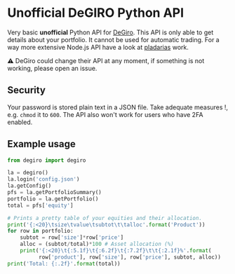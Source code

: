 # Unofficial DeGIRO Python API
Very basic **unofficial** Python API for [DeGiro](https://www.degiro.nl). This API is only able to get details about your portfolio. It cannot be used for automatic trading. For a way more extensive Node.js API have a look at [pladarias](https://github.com/pladaria/degiro) work.

:warning: DeGiro could change their API at any moment, if something is not working, please open an issue.

## Security
Your password is stored plain text in a JSON file. Take adequate measures !, e.g. `chmod` it to `600`. The API also won't work for users who have 2FA enabled.

## Example usage
```python
from degiro import degiro

la = degiro()
la.login('config.json')
la.getConfig()
pfs = la.getPortfolioSummary()
portfolio = la.getPortfolio()
total = pfs['equity']

# Prints a pretty table of your equities and their allocation.
print('{:<20}\tsize\tvalue\tsubtot\t\talloc'.format('Product'))
for row in portfolio:
    subtot = row['size']*row['price']
    alloc = (subtot/total)*100 # Asset allocation (%)
    print('{:<20}\t{:5.1f}\t{:6.2f}\t{:7.2f}\t\t{:2.1f}%'.format(
          row['product'], row['size'], row['price'], subtot, alloc))
print('Total: {:.2f}'.format(total))
```
